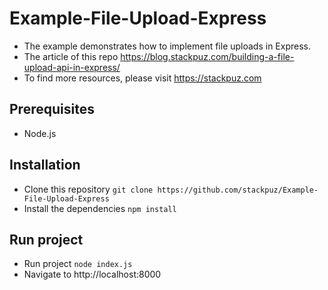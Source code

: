 # Example-File-Upload-Express
- The example demonstrates how to implement file uploads in Express.
- The article of this repo https://blog.stackpuz.com/building-a-file-upload-api-in-express/
- To find more resources, please visit https://stackpuz.com

## Prerequisites
- Node.js

## Installation
- Clone this repository `git clone https://github.com/stackpuz/Example-File-Upload-Express`
- Install the dependencies `npm install`

## Run project

- Run project `node index.js`
- Navigate to http://localhost:8000